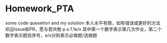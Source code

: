 # Homework_PTA
some code quesetion and my solution
本人水平有限，如有错误或更好的方法欢迎issue和PR，愿与君共勉
p.s:1.1e/x
    其中第一个数字表示第几次作业，第二个数字表示题目序号，e/x分别表示必做题/选做题
